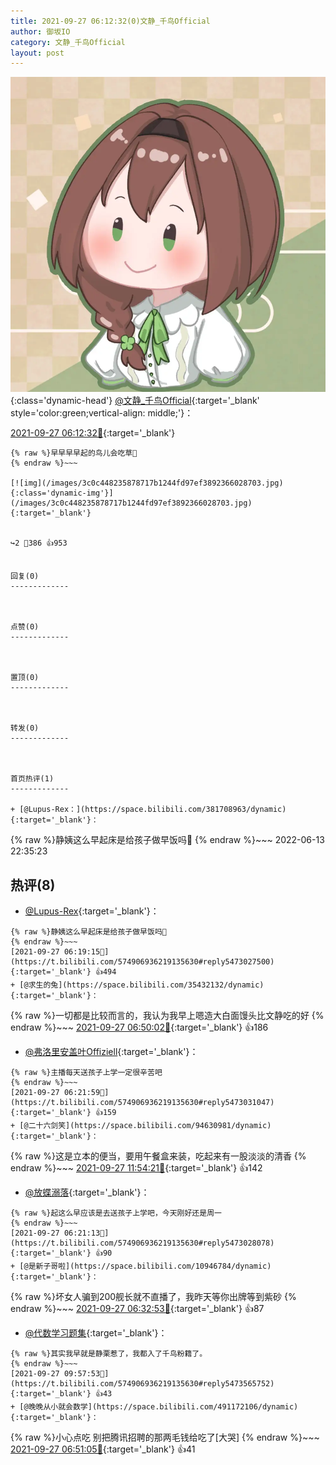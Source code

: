 ```yaml
---
title: 2021-09-27 06:12:32(0)文静_千鸟Official
author: 御坂IO
category: 文静_千鸟Official
layout: post
---
```


![img](/images/ac7482ed1b9a7f203dc68c0c4a77c488a27b108a.jpg){:class='dynamic-head'}
[@文静_千鸟Official](https://space.bilibili.com/667526012/dynamic){:target='_blank' style='color:green;vertical-align: middle;'}：

[2021-09-27 06:12:32🔗](https://t.bilibili.com/574906936219135630){:target='_blank'}

~~~
{% raw %}早早早早起的鸟儿会吃草🌿
{% endraw %}~~~

[![img](/images/3c0c448235878717b1244fd97ef3892366028703.jpg){:class='dynamic-img'}](/images/3c0c448235878717b1244fd97ef3892366028703.jpg){:target='_blank'}


↪️2 💬386 👍953


回复(0)
-------------



点赞(0)
-------------



置顶(0)
-------------



转发(0)
-------------



首页热评(1)
-------------

+ [@Lupus-Rex：](https://space.bilibili.com/381708963/dynamic){:target='_blank'}：
~~~
{% raw %}静姨这么早起床是给孩子做早饭吗🤔
{% endraw %}~~~
2022-06-13 22:35:23


热评(8)
-------------

+ [@Lupus-Rex](https://space.bilibili.com/381708963/dynamic){:target='_blank'}：
~~~
{% raw %}静姨这么早起床是给孩子做早饭吗🤔
{% endraw %}~~~
[2021-09-27 06:19:15🔗](https://t.bilibili.com/574906936219135630#reply5473027500){:target='_blank'} 👍494
+ [@求生的兔](https://space.bilibili.com/35432132/dynamic){:target='_blank'}：
~~~
{% raw %}一切都是比较而言的，我认为我早上嗯造大白面馒头比文静吃的好
{% endraw %}~~~
[2021-09-27 06:50:02🔗](https://t.bilibili.com/574906936219135630#reply5473066176){:target='_blank'} 👍186
+ [@弗洛里安盖叶Offiziell](https://space.bilibili.com/1427527933/dynamic){:target='_blank'}：
~~~
{% raw %}主播每天送孩子上学一定很辛苦吧
{% endraw %}~~~
[2021-09-27 06:21:59🔗](https://t.bilibili.com/574906936219135630#reply5473031047){:target='_blank'} 👍159
+ [@二十六剑笑](https://space.bilibili.com/94630981/dynamic){:target='_blank'}：
~~~
{% raw %}这是立本的便当，要用午餐盒来装，吃起来有一股淡淡的清香
{% endraw %}~~~
[2021-09-27 11:54:21🔗](https://t.bilibili.com/574906936219135630#reply5474034319){:target='_blank'} 👍142
+ [@放蝶溺落](https://space.bilibili.com/417359491/dynamic){:target='_blank'}：
~~~
{% raw %}起这么早应该是去送孩子上学吧，今天刚好还是周一
{% endraw %}~~~
[2021-09-27 06:21:13🔗](https://t.bilibili.com/574906936219135630#reply5473028078){:target='_blank'} 👍90
+ [@是新子哥啦](https://space.bilibili.com/10946784/dynamic){:target='_blank'}：
~~~
{% raw %}坏女人骗到200舰长就不直播了，我昨天等你出牌等到紫砂
{% endraw %}~~~
[2021-09-27 06:32:53🔗](https://t.bilibili.com/574906936219135630#reply5473038819){:target='_blank'} 👍87
+ [@代数学习题集](https://space.bilibili.com/351940740/dynamic){:target='_blank'}：
~~~
{% raw %}其实我早就是静栗惹了，我都入了千鸟粉籍了。
{% endraw %}~~~
[2021-09-27 09:57:53🔗](https://t.bilibili.com/574906936219135630#reply5473565752){:target='_blank'} 👍43
+ [@晚晚从小就会数学](https://space.bilibili.com/491172106/dynamic){:target='_blank'}：
~~~
{% raw %}小心点吃 别把腾讯招聘的那两毛钱给吃了[大哭]
{% endraw %}~~~
[2021-09-27 06:51:05🔗](https://t.bilibili.com/574906936219135630#reply5473059586){:target='_blank'} 👍41


